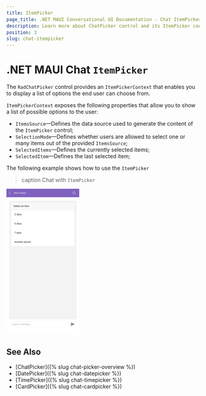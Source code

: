 ```yaml
---
title: ItemPicker
page_title: .NET MAUI Conversational UI Documentation - Chat ItemPicker
description: Learn more about ChatPicker control and its ItemPicker context
position: 3
slug: chat-itempicker
---
```


# .NET MAUI Chat `ItemPicker`

The `RadChatPicker` control provides an `ItemPickerContext` that enables you to display a list of options the end user can choose from.

`ItemPickerContext` exposes the following properties that allow you to show a list of possible options to the user:

* `ItemsSource`&mdash;Defines the data source used to generate the content of the `ItemPicker` control;
* `SelectionMode`&mdash;Defines whether users are allowed to select one or many items out of the provided `ItemsSource`;
* `SelectedItems`&mdash;Defines the currently selected items;
* `SelectedItem`&mdash;Defines the last selected item;

The following example shows how to use the `ItemPicker`

<snippet id='chat-chatpicker-itempicker' />
	
>caption Chat with `ItemPicker`

![.NET MAUI Chat Message](images/chat-item-picker.png)

## See Also

- [ChatPicker]({% slug chat-picker-overview %})
- [DatePicker]({% slug chat-datepicker %})
- [TimePicker]({% slug chat-timepicker %})
- [CardPicker]({% slug chat-cardpicker %})